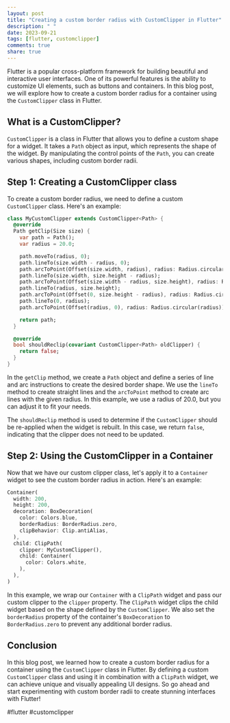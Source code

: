 ```yaml
---
layout: post
title: "Creating a custom border radius with CustomClipper in Flutter"
description: " "
date: 2023-09-21
tags: [flutter, customclipper]
comments: true
share: true
---
```


Flutter is a popular cross-platform framework for building beautiful and interactive user interfaces. One of its powerful features is the ability to customize UI elements, such as buttons and containers. In this blog post, we will explore how to create a custom border radius for a container using the `CustomClipper` class in Flutter.

## What is a CustomClipper?

`CustomClipper` is a class in Flutter that allows you to define a custom shape for a widget. It takes a `Path` object as input, which represents the shape of the widget. By manipulating the control points of the `Path`, you can create various shapes, including custom border radii.

## Step 1: Creating a CustomClipper class

To create a custom border radius, we need to define a custom `CustomClipper` class. Here's an example:

```dart
class MyCustomClipper extends CustomClipper<Path> {
  @override
  Path getClip(Size size) {
    var path = Path();
    var radius = 20.0;

    path.moveTo(radius, 0);
    path.lineTo(size.width - radius, 0);
    path.arcToPoint(Offset(size.width, radius), radius: Radius.circular(radius));
    path.lineTo(size.width, size.height - radius);
    path.arcToPoint(Offset(size.width - radius, size.height), radius: Radius.circular(radius));
    path.lineTo(radius, size.height);
    path.arcToPoint(Offset(0, size.height - radius), radius: Radius.circular(radius));
    path.lineTo(0, radius);
    path.arcToPoint(Offset(radius, 0), radius: Radius.circular(radius));

    return path;
  }

  @override
  bool shouldReclip(covariant CustomClipper<Path> oldClipper) {
    return false;
  }
}
```

In the `getClip` method, we create a `Path` object and define a series of line and arc instructions to create the desired border shape. We use the `lineTo` method to create straight lines and the `arcToPoint` method to create arc lines with the given radius. In this example, we use a radius of 20.0, but you can adjust it to fit your needs.

The `shouldReclip` method is used to determine if the `CustomClipper` should be re-applied when the widget is rebuilt. In this case, we return `false`, indicating that the clipper does not need to be updated.

## Step 2: Using the CustomClipper in a Container

Now that we have our custom clipper class, let's apply it to a `Container` widget to see the custom border radius in action. Here's an example:

```dart
Container(
  width: 200,
  height: 200,
  decoration: BoxDecoration(
    color: Colors.blue,
    borderRadius: BorderRadius.zero,
    clipBehavior: Clip.antiAlias,
  ),
  child: ClipPath(
    clipper: MyCustomClipper(),
    child: Container(
      color: Colors.white,
    ),
  ),
)
```

In this example, we wrap our `Container` with a `ClipPath` widget and pass our custom clipper to the `clipper` property. The `ClipPath` widget clips the child widget based on the shape defined by the `CustomClipper`. We also set the `borderRadius` property of the container's `BoxDecoration` to `BorderRadius.zero` to prevent any additional border radius.

## Conclusion

In this blog post, we learned how to create a custom border radius for a container using the `CustomClipper` class in Flutter. By defining a custom `CustomClipper` class and using it in combination with a `ClipPath` widget, we can achieve unique and visually appealing UI designs. So go ahead and start experimenting with custom border radii to create stunning interfaces with Flutter!

#flutter #customclipper